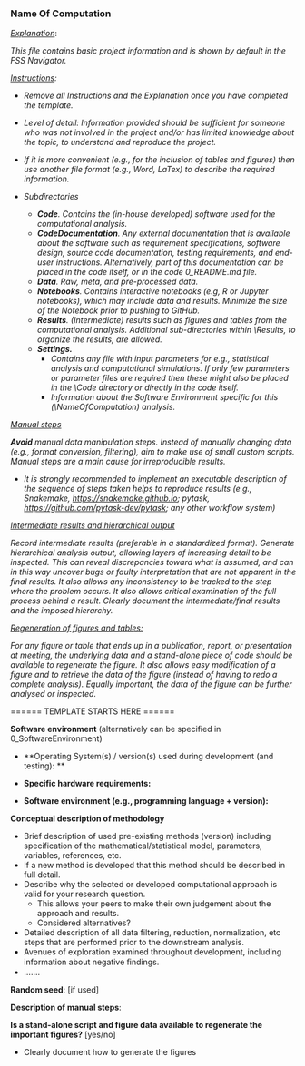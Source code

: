 ### Name Of Computation



<u>*Explanation*</u>:

*This file contains basic project information and is shown by default in the FSS Navigator.*



*<u>Instructions</u>:* 

* *Remove all Instructions and the Explanation once you have completed the template.*
* *Level of detail: Information provided should be sufficient for someone who was not involved in the project and/or has limited knowledge about the topic,  to understand and reproduce the project.* 



* *If it is more convenient (e.g., for the inclusion of tables and figures) then use another file format (e.g., Word, LaTex) to describe the required information.* 
* *Subdirectories*
  * ***Code**. Contains the (in-house developed) software used for the computational analysis.*
  * ***CodeDocumentation**. Any external documentation that is available about the software such as requirement specifications, software design, source code documentation, testing requirements, and end-user instructions. Alternatively, part of this documentation can be placed in the code itself, or in the code 0_README.md file.*
  * ***Data**. Raw, meta, and pre-processed data.*
  * ***Notebooks**. Contains interactive notebooks (e.g, R or Jupyter notebooks), which may include data and results. Minimize the size of the Notebook prior to pushing to GitHub.*
  * ***Results**. (Intermediate) results such as figures and tables from the computational analysis. Additional sub-directories within \Results, to organize the results, are allowed.* 
  * ***Settings.*** 
    * *Contains any file with input parameters for e.g., statistical analysis and computational simulations. If only few parameters or parameter files are required then these might also be placed in the \Code directory or directly in the code itself.*
    * *Information about the Software Environment specific for this (\NameOfComputation) analysis.*



*<u>Manual steps</u>*

***Avoid** manual data manipulation steps. Instead of manually changing data (e.g., format conversion, filtering), aim to make use of small custom scripts. Manual steps are a main cause for irreproducible results.*  

* *It is strongly recommended to implement an executable description of the sequence of steps taken helps to reproduce results (e.g., Snakemake, https://snakemake.github.io; pytask, https://github.com/pytask-dev/pytask; any other workflow system)*



*<u>Intermediate results and hierarchical output</u>*

*Record intermediate results (preferable in a standardized format). Generate hierarchical analysis output, allowing layers of increasing detail to be inspected. This can reveal discrepancies toward what is assumed, and can in this way uncover bugs or faulty interpretation that are not apparent in the final results. It also allows any inconsistency to be tracked to the step where the problem occurs.  It also allows critical examination of the full process behind a result. Clearly document the intermediate/final results and the imposed hierarchy.*



*<u>Regeneration of figures and tables:</u>* 

*For any figure or table that ends up in a publication, report, or presentation at meeting, the underlying data and a stand-alone piece of code should be available to regenerate the figure. It also allows easy modification of a figure and to retrieve the data of the figure (instead of having to redo a complete analysis). Equally important, the data of the figure can be further analysed or inspected.*



====== TEMPLATE STARTS HERE ======





**Software environment** (alternatively can be specified in 0_SoftwareEnvironment)

* **Operating System(s) / version(s) used during development (and testing): **

* **Specific hardware requirements:**

* **Software environment (e.g., programming language + version):** 





**Conceptual description of methodology** 

* Brief description of used pre-existing methods (version) including specification of the mathematical/statistical model, parameters, variables, references, etc.
* If a new method is developed that this method should be described in full detail. 
* Describe why the selected or developed computational approach is valid for your research question.
  * This allows your peers to make their own judgement about the approach and results. 
  * Considered alternatives?
* Detailed description of all data filtering, reduction, normalization, etc steps that are performed prior to the downstream analysis.
* Avenues of exploration examined throughout development, including information about negative ﬁndings.
* .......



**Random seed**: [if used]



**Description of manual steps**:



**Is a stand-alone script and figure data available to regenerate the important figures?** [yes/no]

* Clearly document how to generate the figures



